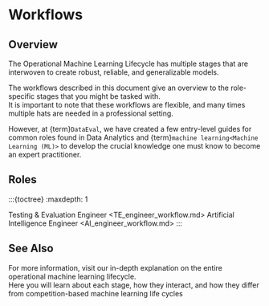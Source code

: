 # Workflows

## Overview
The Operational Machine Learning Lifecycle has multiple stages that are interwoven to create robust, reliable, and generalizable models.

The workflows described in this document give an overview to the role-specific stages that you might be tasked with. \
It is important to note that these workflows are flexible, and many times multiple hats are needed in a professional setting.

However, at {term}`DataEval`, we have created a few entry-level guides for common roles found in Data Analytics and {term}`machine learning<Machine Learning (ML)>` to develop the crucial knowledge one must know to become an expert practitioner.

## Roles

:::{toctree}
:maxdepth: 1

Testing & Evaluation Engineer <TE_engineer_workflow.md>
Artificial Intelligence Engineer <AI_engineer_workflow.md>
:::

## See Also

For more information, visit our in-depth explanation on the entire operational machine learning lifecycle.\
Here you will learn about each stage, how they interact, and how they differ from competition-based machine learning life cycles